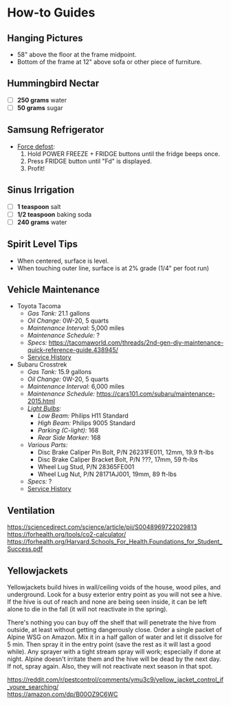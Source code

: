 # How-to Guides

## Hanging Pictures

* 58" above the floor at the frame midpoint.
* Bottom of the frame at 12" above sofa or other piece of furniture.

## Hummingbird Nectar
- [ ] **250	grams**	water
- [ ] **50	grams**	sugar

## Samsung Refrigerator
* [Force defost](https://www.youtube.com/watch?v=fCHYqdhAnM8):
	1. Hold POWER FREEZE + FRIDGE buttons until the fridge beeps once.
	2. Press FRIDGE button until "Fd" is displayed.
	3. Profit!

## Sinus Irrigation
- [ ] **1	teaspoon**	salt
- [ ] **1/2	teaspoon**	baking soda
- [ ] **240	grams**	water

## Spirit Level Tips

* When centered, surface is level.
* When touching outer line, surface is at 2% grade (1/4" per foot run)

## Vehicle Maintenance

* Toyota Tacoma
	* *Gas Tank:* 21.1 gallons
	* *Oil Change:* 0W-20, 5 quarts
	* *Maintenance Interval:* 5,000 miles
	* *Maintenance Schedule:* ?
	* *Specs:* https://tacomaworld.com/threads/2nd-gen-diy-maintenance-quick-reference-guide.438945/
	* [Service History](https://www.toyota.com/owners/my-vehicle/service-history)
* Subaru Crosstrek
	* *Gas Tank:* 15.9 gallons
	* *Oil Change:* 0W-20, 5 quarts
	* *Maintenance Interval:* 6,000 miles
	* *Maintenance Schedule:* https://cars101.com/subaru/maintenance-2015.html
	* *[Light Bulbs](https://www.subaruxvforum.com/threads/comprehensive-list-of-all-bulb-types-for-xv.34905/post-457521):*
		* *Low Beam:* Philips H11 Standard
		* *High Beam:* Philips 9005 Standard
		* *Parking (C-light):* 168
		* *Rear Side Marker:* 168
	* *Various Parts:*
		* Disc Brake Caliper Pin Bolt, P/N 26231FE011, 12mm, 19.9 ft-lbs
		* Disc Brake Caliper Bracket Bolt, P/N ???, 17mm, 59 ft-lbs
		* Wheel Lug Stud, P/N 28365FE001
		* Wheel Lug Nut, P/N 28171AJ001, 19mm, 89 ft-lbs
	* *Specs:* ?
	* [Service History](https://www.mysubaru.com/serviceHistory/serviceHistoryHome.html)

## Ventilation

https://sciencedirect.com/science/article/pii/S0048969722029813  
https://forhealth.org/tools/co2-calculator/  
https://forhealth.org/Harvard.Schools_For_Health.Foundations_for_Student_Success.pdf  

## Yellowjackets

Yellowjackets build hives in wall/ceiling voids of the house, wood piles, and underground. Look for a busy exterior entry point as you will not see a hive. If the hive is out of reach and none are being seen inside, it can be left alone to die in the fall (it will not reactivate in the spring).  

There's nothing you can buy off the shelf that will penetrate the hive from outside, at least without getting dangerously close. Order a single packet of Alpine WSG on Amazon. Mix it in a half gallon of water and let it dissolve for 5 min. Then spray it in the entry point (save the rest as it will last a good while). Any sprayer with a tight stream spray will work; especially if done at night. Alpine doesn't irritate them and the hive will be dead by the next day. If not, spray again. Also, they will not reactivate next season in that spot.  

https://reddit.com/r/pestcontrol/comments/ymu3c9/yellow_jacket_control_if_youre_searching/  
https://amazon.com/dp/B00OZ9C6WC  
